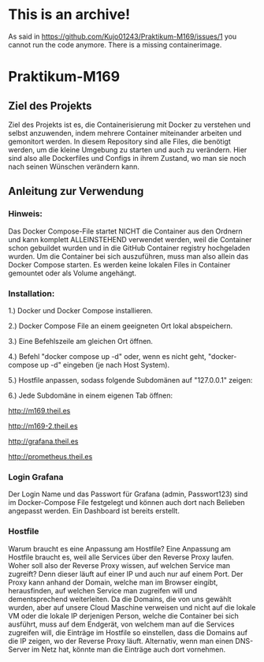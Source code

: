 # This is an archive!
As said in https://github.com/Kujo01243/Praktikum-M169/issues/1 you cannot run the code anymore. There is a missing containerimage.
# Praktikum-M169
## Ziel des Projekts
Ziel des Projekts ist es, die Containerisierung mit Docker zu verstehen und selbst anzuwenden, indem mehrere Container miteinander arbeiten und gemonitort werden. In diesem Repository sind alle Files, die benötigt werden, um die kleine Umgebung zu starten und auch zu verändern. Hier sind also alle Dockerfiles und Configs in ihrem Zustand, wo man sie noch nach seinen Wünschen verändern kann.
## Anleitung zur Verwendung
### Hinweis:
Das Docker Compose-File startet NICHT die Container aus den Ordnern und kann komplett ALLEINSTEHEND verwendet werden, weil die Container schon gebuildet wurden und in die GitHub Container registry hochgeladen wurden. Um die Container bei sich auszuführen, muss man also allein das Docker Compose starten. Es werden keine lokalen Files in Container gemountet oder als Volume angehängt.

### Installation:
1.) Docker und Docker Compose installieren.

2.) Docker Compose File an einem geeigneten Ort lokal abspeichern.

3.) Eine Befehlszeile am gleichen Ort öffnen.

4.) Befehl "docker compose up -d" oder, wenn es nicht geht, "docker-compose up -d" eingeben (je nach Host System).

5.) Hostfile anpassen, sodass folgende Subdomänen auf "127.0.0.1" zeigen:

6.) Jede Subdomäne in einem eigenen Tab öffnen:


http://m169.theil.es

http://m169-2.theil.es

http://grafana.theil.es

http://prometheus.theil.es

### Login Grafana
Der Login Name und das Passwort für Grafana (admin, Passwort123) sind im Docker-Compose File festgelegt und können auch dort nach Belieben angepasst werden. Ein Dashboard ist bereits erstellt.

### Hostfile
Warum braucht es eine Anpassung am Hostfile? Eine Anpassung am Hostfile braucht es, weil alle Services über den Reverse Proxy laufen. Woher soll also der Reverse Proxy wissen, auf welchen Service man zugreift? Denn dieser läuft auf einer IP und auch nur auf einem Port. 
Der Proxy kann anhand der Domain, welche man im Browser eingibt, herausfinden, auf welchen Service man zugreifen will und dementsprechend weiterleiten. 
Da die Domains, die von uns gewählt wurden, aber auf unsere Cloud Maschine verweisen und nicht auf die lokale VM oder die lokale IP derjenigen Person, welche die Container bei sich ausführt, muss auf dem Endgerät, von welchem man auf die Services zugreifen will, die Einträge im Hostfile so einstellen, dass die Domains auf die IP zeigen, wo der Reverse Proxy läuft. Alternativ, wenn man einen DNS-Server im Netz hat, könnte man die Einträge auch dort vornehmen.
